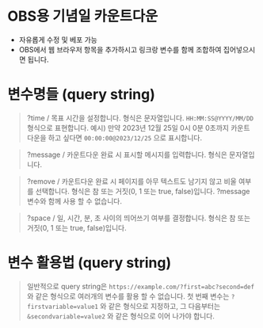 # OBS용 기념일 카운트다운

- 자유롭게 수정 및 베포 가능
- OBS에서 웹 브라우저 항목을 추가하시고 링크랑 변수를 함께 조합하여 집어넣으시면 됩니다.

# 변수명들 (query string)
> ?time     / 목표 시간을 설정합니다. 형식은 문자열입니다. `HH:MM:SS@YYYY/MM/DD` 형식으로 표현합니다. 예시) 만약 2023년 12월 25일 0시 0분 0초까지 카운트 다운을 하고 싶다면 `00:00:00@2023/12/25` 으로 표시합니다.

> ?message  / 카운트다운 완료 시 표시할 메시지를 입력합니다. 형식은 문자열입니다.

> ?remove   / 카운트다운 완료 시 페이지를 아무 텍스트도 남기지 않고 비울 여부를 선택합니다. 형식은 참 또는 거짓(0, 1 또는 true, false)입니다. ?message 변수와 함께 사용 할 수 없습니다.

> ?space    / 일, 시간, 분, 초 사이의 띄어쓰기 여부를 결정합니다. 형식은 참 또는 거짓(0, 1 또는 true, false)입니다.

# 변수 활용법 (query string)
> 일반적으로 query string은 `https://example.com/?first=abc?second=def` 와 같은 형식으로 여러개의 변수를 활용 할 수 없습니다. 첫 번째 변수는 `?firstvariable=value1` 와 같은 형식으로 지정하고, 그 다음부터는 `&secondvariable=value2` 와 같은 형식으로 이어 나가야 합니다.
